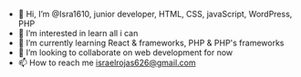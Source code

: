 - 👋 Hi, I’m @Isra1610, junior developer, HTML, CSS, javaScript, WordPress, PHP
- 👀 I’m interested in learn all i can
- 🌱 I’m currently learning React & frameworks, PHP & PHP's frameworks
- 💞️ I’m looking to collaborate on web development for now
- 📫 How to reach me israelrojas626@gmail.com

<!---
Isra1610/Isra1610 is a ✨ special ✨ repository because its `README.md` (this file) appears on your GitHub profile.
You can click the Preview link to take a look at your changes.
--->
